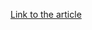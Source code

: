 [Link to the article](https://www.trendmicro.com/content/dam/trendmicro/global/en/research/23/k/threat-actors-leverage-file-sharing-service-and-reverse-proxies-for-credential-harvesting/ioc-threat-actors-leverage-file-sharing-service-and-reverse-proxies-for-credential-harvesting.txt)
